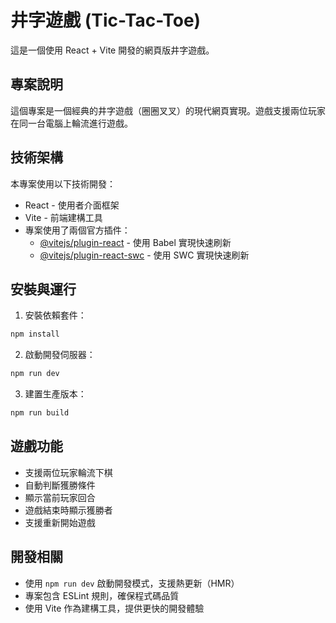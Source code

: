 # 井字遊戲 (Tic-Tac-Toe)

這是一個使用 React + Vite 開發的網頁版井字遊戲。

## 專案說明

這個專案是一個經典的井字遊戲（圈圈叉叉）的現代網頁實現。遊戲支援兩位玩家在同一台電腦上輪流進行遊戲。

## 技術架構

本專案使用以下技術開發：
- React - 使用者介面框架
- Vite - 前端建構工具
- 專案使用了兩個官方插件：
  - [@vitejs/plugin-react](https://github.com/vitejs/vite-plugin-react/blob/main/packages/plugin-react/README.md) - 使用 Babel 實現快速刷新
  - [@vitejs/plugin-react-swc](https://github.com/vitejs/vite-plugin-react-swc) - 使用 SWC 實現快速刷新

## 安裝與運行

1. 安裝依賴套件：
```bash
npm install
```

2. 啟動開發伺服器：
```bash
npm run dev
```

3. 建置生產版本：
```bash
npm run build
```

## 遊戲功能

- 支援兩位玩家輪流下棋
- 自動判斷獲勝條件
- 顯示當前玩家回合
- 遊戲結束時顯示獲勝者
- 支援重新開始遊戲

## 開發相關

- 使用 `npm run dev` 啟動開發模式，支援熱更新（HMR）
- 專案包含 ESLint 規則，確保程式碼品質
- 使用 Vite 作為建構工具，提供更快的開發體驗
